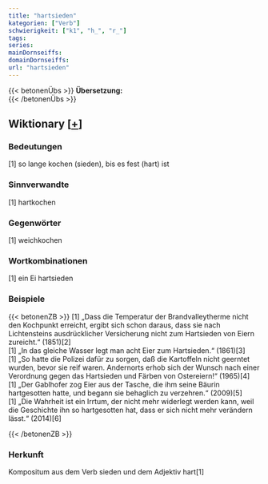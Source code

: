 ```yaml
---
title: "hartsieden"
kategorien: ["Verb"]
schwierigkeit: ["k1", "h_", "r_"]
tags:
series:
mainDornseiffs:
domainDornseiffs:
url: "hartsieden"
---
```


{{< betonenÜbs >}}
**Übersetzung:**  
{{< /betonenÜbs >}}

## Wiktionary [[+](https://de.wiktionary.org/wiki/hartsieden)]

### Bedeutungen
[1] so lange kochen (sieden), bis es fest (hart) ist  

### Sinnverwandte
[1] hartkochen  

### Gegenwörter
[1] weichkochen  

### Wortkombinationen
[1] ein Ei hartsieden  

### Beispiele
{{< betonenZB >}}
[1] „Dass die Temperatur der Brandvalleytherme nicht den Kochpunkt erreicht, ergibt sich schon daraus, dass sie nach Lichtensteins ausdrücklicher Versicherung nicht zum Hartsieden von Eiern zureicht.“ (1851)[2]  
[1] „In das gleiche Wasser legt man acht Eier zum Hartsieden.“ (1861)[3]  
[1] „So hatte die Polizei dafür zu sorgen, daß die Kartoffeln nicht geerntet wurden, bevor sie reif waren. Andernorts erhob sich der Wunsch nach einer Verordnung gegen das Hartsieden und Färben von Ostereiern!“ (1965)[4]  
[1] „Der Gablhofer zog Eier aus der Tasche, die ihm seine Bäurin hartgesotten hatte, und begann sie behaglich zu verzehren.“ (2009)[5]  
[1] „Die Wahrheit ist ein Irrtum, der nicht mehr widerlegt werden kann, weil die Geschichte ihn so hartgesotten hat, dass er sich nicht mehr verändern lässt.“ (2014)[6]  

{{< /betonenZB >}}
### Herkunft
Kompositum aus dem Verb sieden und dem Adjektiv hart[1]  


